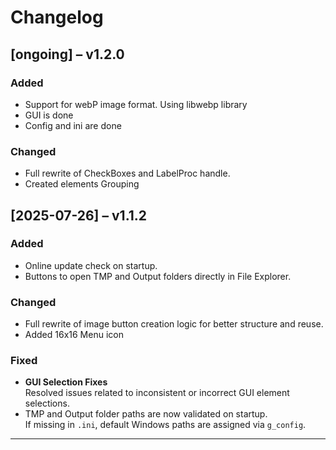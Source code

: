 # Changelog
## [ongoing] – v1.2.0

### Added
- Support for webP image format. Using libwebp library
- GUI is done
- Config and ini are done

### Changed
- Full rewrite of CheckBoxes and LabelProc handle.
- Created elements Grouping

## [2025-07-26] – v1.1.2

### Added
- Online update check on startup.
- Buttons to open TMP and Output folders directly in File Explorer.

### Changed
- Full rewrite of image button creation logic for better structure and reuse.
- Added 16x16 Menu icon

### Fixed
- **GUI Selection Fixes**  
  Resolved issues related to inconsistent or incorrect GUI element selections.
- TMP and Output folder paths are now validated on startup.  
  If missing in `.ini`, default Windows paths are assigned via `g_config`.

---

